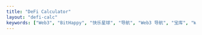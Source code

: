 ```yaml
---
title: "DeFi Calculator"
layout: "defi-calc"
keywords: ["Web3", "BitHappy", "快乐星球", "导航", "Web3 导航", "宝库", "Web3 宝库", "资料", "Web3 资料", "知识库", "Web3 知识库"]
---
```

